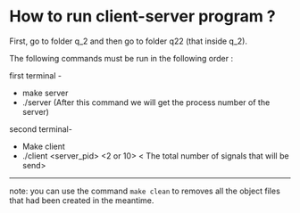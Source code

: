 
# How to run client-server program ? 


First, go to folder q_2 and then go to folder q22 (that inside q_2).

The following commands must be run in the following order :

first terminal -
* make server
* ./server (After this command we will get the process number of the server)

second terminal-
* Make client 
* ./client <server_pid> <2 or 10> < The total number of signals that will be send>

________________________________________________________________________________________________________
  
 note: you can use the command `make clean` to removes all the object files that had been created in the meantime.
